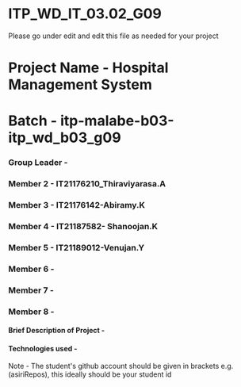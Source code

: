 # ITP_WD_IT_03.02_G09

Please go under edit and edit this file as needed for your project

# Project Name - Hospital Management System
# Batch - itp-malabe-b03-itp_wd_b03_g09
### Group Leader -
### Member 2 - IT21176210_Thiraviyarasa.A
### Member 3 - IT21176142-Abiramy.K
### Member 4 - IT21187582- Shanoojan.K
### Member 5 - IT21189012-Venujan.Y
### Member 6 - 
### Member 7 - 
### Member 8 - 

#### Brief Description of Project - 
#### Technologies used - 

Note - The student's github account should be given in brackets e.g. (asiriRepos), this ideally should be your student id
